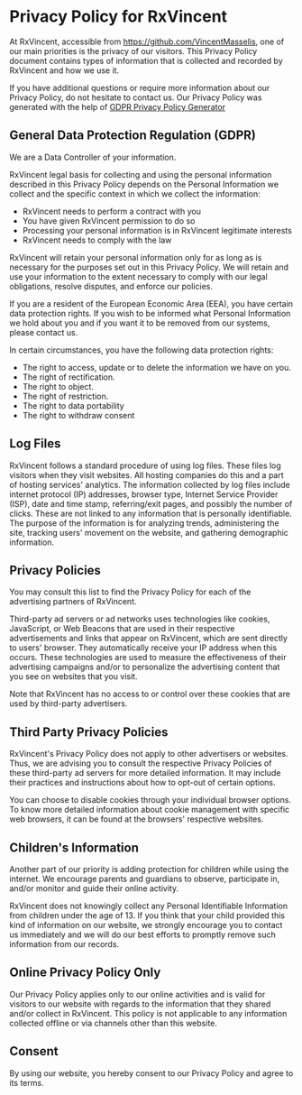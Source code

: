 Privacy Policy for RxVincent
============================

At RxVincent, accessible from https://github.com/VincentMasselis, one of our main priorities is the privacy of our visitors. This Privacy Policy document contains types of information that is collected and recorded by RxVincent and how we use it.

If you have additional questions or require more information about our Privacy Policy, do not hesitate to contact us. Our Privacy Policy was generated with the help of [GDPR Privacy Policy Generator](https://www.gdprprivacynotice.com/)

General Data Protection Regulation (GDPR)
-----------------------------------------

We are a Data Controller of your information.

RxVincent legal basis for collecting and using the personal information described in this Privacy Policy depends on the Personal Information we collect and the specific context in which we collect the information:

*   RxVincent needs to perform a contract with you
*   You have given RxVincent permission to do so
*   Processing your personal information is in RxVincent legitimate interests
*   RxVincent needs to comply with the law

RxVincent will retain your personal information only for as long as is necessary for the purposes set out in this Privacy Policy. We will retain and use your information to the extent necessary to comply with our legal obligations, resolve disputes, and enforce our policies.

If you are a resident of the European Economic Area (EEA), you have certain data protection rights. If you wish to be informed what Personal Information we hold about you and if you want it to be removed from our systems, please contact us.

In certain circumstances, you have the following data protection rights:

*   The right to access, update or to delete the information we have on you.
*   The right of rectification.
*   The right to object.
*   The right of restriction.
*   The right to data portability
*   The right to withdraw consent

Log Files
---------

RxVincent follows a standard procedure of using log files. These files log visitors when they visit websites. All hosting companies do this and a part of hosting services' analytics. The information collected by log files include internet protocol (IP) addresses, browser type, Internet Service Provider (ISP), date and time stamp, referring/exit pages, and possibly the number of clicks. These are not linked to any information that is personally identifiable. The purpose of the information is for analyzing trends, administering the site, tracking users' movement on the website, and gathering demographic information.

Privacy Policies
----------------

You may consult this list to find the Privacy Policy for each of the advertising partners of RxVincent.

Third-party ad servers or ad networks uses technologies like cookies, JavaScript, or Web Beacons that are used in their respective advertisements and links that appear on RxVincent, which are sent directly to users' browser. They automatically receive your IP address when this occurs. These technologies are used to measure the effectiveness of their advertising campaigns and/or to personalize the advertising content that you see on websites that you visit.

Note that RxVincent has no access to or control over these cookies that are used by third-party advertisers.

Third Party Privacy Policies
----------------------------

RxVincent's Privacy Policy does not apply to other advertisers or websites. Thus, we are advising you to consult the respective Privacy Policies of these third-party ad servers for more detailed information. It may include their practices and instructions about how to opt-out of certain options.

You can choose to disable cookies through your individual browser options. To know more detailed information about cookie management with specific web browsers, it can be found at the browsers' respective websites.

Children's Information
----------------------

Another part of our priority is adding protection for children while using the internet. We encourage parents and guardians to observe, participate in, and/or monitor and guide their online activity.

RxVincent does not knowingly collect any Personal Identifiable Information from children under the age of 13. If you think that your child provided this kind of information on our website, we strongly encourage you to contact us immediately and we will do our best efforts to promptly remove such information from our records.

Online Privacy Policy Only
--------------------------

Our Privacy Policy applies only to our online activities and is valid for visitors to our website with regards to the information that they shared and/or collect in RxVincent. This policy is not applicable to any information collected offline or via channels other than this website.

Consent
-------

By using our website, you hereby consent to our Privacy Policy and agree to its terms.
